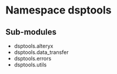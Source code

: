 Namespace dsptools
==================

Sub-modules
-----------
* dsptools.alteryx
* dsptools.data_transfer
* dsptools.errors
* dsptools.utils